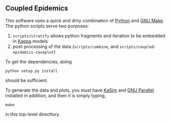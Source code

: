 ## Coupled Epidemics

This software uses a quick and dirty combination of [Python] and [GNU Make]. The
python scripts serve two purposes:

  1. `scripts/stratify` allows python fragments and iteration to be embedded in [Kappa] models
  2. post-processing of the data (`scripts/combine`, and `scripts/coupled-epidemics-caseplot`)

To get the dependencies, doing

    python setup.py install

should be sufficient.

To generate the data and plots, you must have [KaSim] and [GNU Parallel] installed in addition, and
then it is simply typing,

    make

in this top-level directtory.

[Python]: https://python.org/
[GNU Make]: https://www.gnu.org/software/make
[GNU Parallel]: https://www.gnu.org/software/parallel
[Kappa]: https://kappalanguage.org/
[KaSim]: https://kappalanguage.org/download
